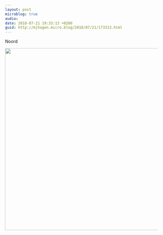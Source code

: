 ```yaml
---
layout: post
microblog: true
audio: 
date: 2018-07-21 19:33:13 +0200
guid: http://mjhagen.micro.blog/2018/07/21/173313.html
---
```

Noord

<img src="http://mjhagen.micro.blog/uploads/2018/170ae2d25f.jpg" width="600" height="600" />
